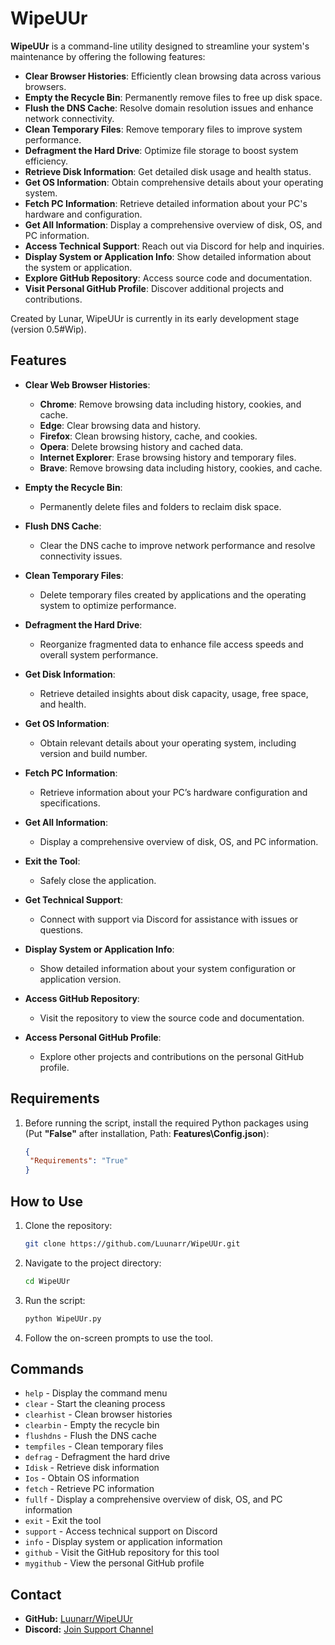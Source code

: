 # WipeUUr

**WipeUUr** is a command-line utility designed to streamline your system's maintenance by offering the following features:

- **Clear Browser Histories**: Efficiently clean browsing data across various browsers.
- **Empty the Recycle Bin**: Permanently remove files to free up disk space.
- **Flush the DNS Cache**: Resolve domain resolution issues and enhance network connectivity.
- **Clean Temporary Files**: Remove temporary files to improve system performance.
- **Defragment the Hard Drive**: Optimize file storage to boost system efficiency.
- **Retrieve Disk Information**: Get detailed disk usage and health status.
- **Get OS Information**: Obtain comprehensive details about your operating system.
- **Fetch PC Information**: Retrieve detailed information about your PC's hardware and configuration.
- **Get All Information**: Display a comprehensive overview of disk, OS, and PC information.
- **Access Technical Support**: Reach out via Discord for help and inquiries.
- **Display System or Application Info**: Show detailed information about the system or application.
- **Explore GitHub Repository**: Access source code and documentation.
- **Visit Personal GitHub Profile**: Discover additional projects and contributions.

Created by Lunar, WipeUUr is currently in its early development stage (version 0.5#Wip).

## Features

- **Clear Web Browser Histories**:
  - **Chrome**: Remove browsing data including history, cookies, and cache.
  - **Edge**: Clear browsing data and history.
  - **Firefox**: Clean browsing history, cache, and cookies.
  - **Opera**: Delete browsing history and cached data.
  - **Internet Explorer**: Erase browsing history and temporary files.
  - **Brave**: Remove browsing data including history, cookies, and cache.

- **Empty the Recycle Bin**:
  - Permanently delete files and folders to reclaim disk space.

- **Flush DNS Cache**:
  - Clear the DNS cache to improve network performance and resolve connectivity issues.

- **Clean Temporary Files**:
  - Delete temporary files created by applications and the operating system to optimize performance.

- **Defragment the Hard Drive**:
  - Reorganize fragmented data to enhance file access speeds and overall system performance.

- **Get Disk Information**:
  - Retrieve detailed insights about disk capacity, usage, free space, and health.

- **Get OS Information**:
  - Obtain relevant details about your operating system, including version and build number.

- **Fetch PC Information**:
  - Retrieve information about your PC’s hardware configuration and specifications.

- **Get All Information**:
  - Display a comprehensive overview of disk, OS, and PC information.

- **Exit the Tool**:
  - Safely close the application.

- **Get Technical Support**:
  - Connect with support via Discord for assistance with issues or questions.

- **Display System or Application Info**:
  - Show detailed information about your system configuration or application version.

- **Access GitHub Repository**:
  - Visit the repository to view the source code and documentation.

- **Access Personal GitHub Profile**:
  - Explore other projects and contributions on the personal GitHub profile.

## Requirements

1. Before running the script, install the required Python packages using (Put **"False"** after installation, Path: **Features\Config.json**):

    ```json
    {
     "Requirements": "True"
    }
    ```
    
## How to Use

1. Clone the repository:

    ```bash
    git clone https://github.com/Luunarr/WipeUUr.git
    ```

2. Navigate to the project directory:

    ```bash
    cd WipeUUr
    ```

3. Run the script:

    ```bash
    python WipeUUr.py
    ```

4. Follow the on-screen prompts to use the tool.

## Commands

- `help`      - Display the command menu
- `clear`     - Start the cleaning process
- `clearhist` - Clean browser histories
- `clearbin`  - Empty the recycle bin
- `flushdns`  - Flush the DNS cache
- `tempfiles` - Clean temporary files
- `defrag`    - Defragment the hard drive
- `Idisk`     - Retrieve disk information
- `Ios`       - Obtain OS information
- `fetch`     - Retrieve PC information
- `fullf`     - Display a comprehensive overview of disk, OS, and PC information
- `exit`      - Exit the tool
- `support`   - Access technical support on Discord
- `info`      - Display system or application information
- `github`    - Visit the GitHub repository for this tool
- `mygithub`  - View the personal GitHub profile

## Contact

- **GitHub:** [Luunarr/WipeUUr](https://github.com/Luunarr/WipeUUr)
- **Discord:** [Join Support Channel](https://discord.gg/zACVRwCSve)
